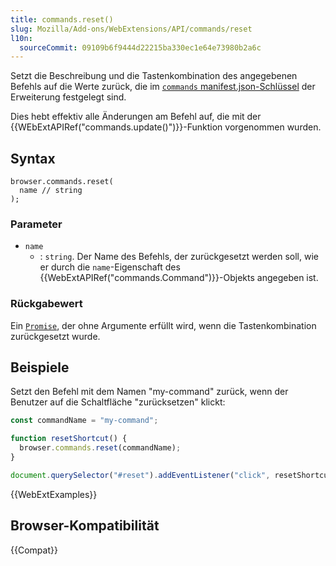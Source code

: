 ```yaml
---
title: commands.reset()
slug: Mozilla/Add-ons/WebExtensions/API/commands/reset
l10n:
  sourceCommit: 09109b6f9444d22215ba330ec1e64e73980b2a6c
---
```


Setzt die Beschreibung und die Tastenkombination des angegebenen Befehls auf die Werte zurück, die im [`commands` manifest.json-Schlüssel](/de/docs/Mozilla/Add-ons/WebExtensions/manifest.json/commands) der Erweiterung festgelegt sind.

Dies hebt effektiv alle Änderungen am Befehl auf, die mit der {{WEbExtAPIRef("commands.update()")}}-Funktion vorgenommen wurden.

## Syntax

```js-nolint
browser.commands.reset(
  name // string
);
```

### Parameter

- `name`
  - : `string`. Der Name des Befehls, der zurückgesetzt werden soll, wie er durch die `name`-Eigenschaft des {{WebExtAPIRef("commands.Command")}}-Objekts angegeben ist.

### Rückgabewert

Ein [`Promise`](/de/docs/Web/JavaScript/Reference/Global_Objects/Promise), der ohne Argumente erfüllt wird, wenn die Tastenkombination zurückgesetzt wurde.

## Beispiele

Setzt den Befehl mit dem Namen "my-command" zurück, wenn der Benutzer auf die Schaltfläche "zurücksetzen" klickt:

```js
const commandName = "my-command";

function resetShortcut() {
  browser.commands.reset(commandName);
}

document.querySelector("#reset").addEventListener("click", resetShortcut);
```

{{WebExtExamples}}

## Browser-Kompatibilität

{{Compat}}
